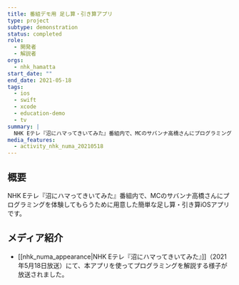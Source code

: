 ```yaml
---
title: 番組デモ用 足し算・引き算アプリ
type: project
subtype: demonstration
status: completed
role:
  - 開発者
  - 解説者
orgs:
  - nhk_hamatta
start_date: ""
end_date: 2021-05-18
tags:
  - ios
  - swift
  - xcode
  - education-demo
  - tv
summary: |
  NHK Eテレ『沼にハマってきいてみた』番組内で、MCのサバンナ高橋さんにプログラミングを体験してもらうために用意した簡単な足し算・引き算iOSアプリ。
media_features:
  - activity_nhk_numa_20210518
---
```

## 概要
NHK Eテレ『沼にハマってきいてみた』番組内で、MCのサバンナ高橋さんにプログラミングを体験してもらうために用意した簡単な足し算・引き算iOSアプリです。

## メディア紹介
- [[nhk_numa_appearance|NHK Eテレ『沼にハマってきいてみた』]]（2021年5月18日放送）にて、本アプリを使ってプログラミングを解説する様子が放送されました。